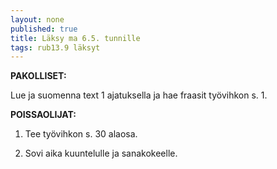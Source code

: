 ```yaml
---
layout: none
published: true
title: Läksy ma 6.5. tunnille
tags: rub13.9 läksyt
---
```

**PAKOLLISET:**

Lue ja suomenna text 1 ajatuksella ja hae fraasit työvihkon s. 1.

**POISSAOLIJAT:**

1. Tee työvihkon s. 30 alaosa.

2. Sovi aika kuuntelulle ja sanakokeelle.